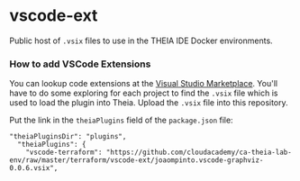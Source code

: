 # vscode-ext
Public host of `.vsix` files to use in the THEIA IDE Docker environments.

### How to add VSCode Extensions

You can lookup code extensions at the [Visual Studio Marketplace](https://marketplace.visualstudio.com/). You'll have to do some exploring for each project to find the `.vsix` file which is used to load the plugin into Theia. Upload the `.vsix` file into this repository.

Put the link in the `theiaPlugins` field of the `package.json` file:
```
"theiaPluginsDir": "plugins",
  "theiaPlugins": {
    "vscode-terraform": "https://github.com/cloudacademy/ca-theia-lab-env/raw/master/terraform/vscode-ext/joaompinto.vscode-graphviz-0.0.6.vsix",
```

